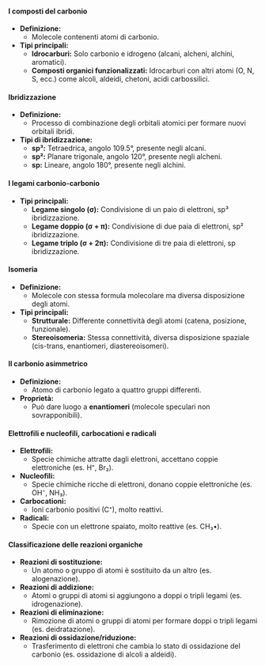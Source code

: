 

#### I composti del carbonio
- **Definizione:**
  - Molecole contenenti atomi di carbonio.
- **Tipi principali:**
  - **Idrocarburi:** Solo carbonio e idrogeno (alcani, alcheni, alchini, aromatici).
  - **Composti organici funzionalizzati:** Idrocarburi con altri atomi (O, N, S, ecc.) come alcoli, aldeidi, chetoni, acidi carbossilici.

#### Ibridizzazione
- **Definizione:**
  - Processo di combinazione degli orbitali atomici per formare nuovi orbitali ibridi.
- **Tipi di ibridizzazione:**
  - **sp³:** Tetraedrica, angolo 109.5°, presente negli alcani.
  - **sp²:** Planare trigonale, angolo 120°, presente negli alcheni.
  - **sp:** Lineare, angolo 180°, presente negli alchini.

#### I legami carbonio-carbonio
- **Tipi principali:**
  - **Legame singolo (σ):** Condivisione di un paio di elettroni, sp³ ibridizzazione.
  - **Legame doppio (σ + π):** Condivisione di due paia di elettroni, sp² ibridizzazione.
  - **Legame triplo (σ + 2π):** Condivisione di tre paia di elettroni, sp ibridizzazione.

#### Isomeria
- **Definizione:**
  - Molecole con stessa formula molecolare ma diversa disposizione degli atomi.
- **Tipi principali:**
  - **Strutturale:** Differente connettività degli atomi (catena, posizione, funzionale).
  - **Stereoisomeria:** Stessa connettività, diversa disposizione spaziale (cis-trans, enantiomeri, diastereoisomeri).

#### Il carbonio asimmetrico
- **Definizione:**
  - Atomo di carbonio legato a quattro gruppi differenti.
- **Proprietà:**
  - Può dare luogo a **enantiomeri** (molecole speculari non sovrapponibili).

#### Elettrofili e nucleofili, carbocationi e radicali
- **Elettrofili:**
  - Specie chimiche attratte dagli elettroni, accettano coppie elettroniche (es. H⁺, Br₂).
- **Nucleofili:**
  - Specie chimiche ricche di elettroni, donano coppie elettroniche (es. OH⁻, NH₃).
- **Carbocationi:**
  - Ioni carbonio positivi (C⁺), molto reattivi.
- **Radicali:**
  - Specie con un elettrone spaiato, molto reattive (es. CH₃•).

#### Classificazione delle reazioni organiche
- **Reazioni di sostituzione:**
  - Un atomo o gruppo di atomi è sostituito da un altro (es. alogenazione).
- **Reazioni di addizione:**
  - Atomi o gruppi di atomi si aggiungono a doppi o tripli legami (es. idrogenazione).
- **Reazioni di eliminazione:**
  - Rimozione di atomi o gruppi di atomi per formare doppi o tripli legami (es. deidratazione).
- **Reazioni di ossidazione/riduzione:**
  - Trasferimento di elettroni che cambia lo stato di ossidazione del carbonio (es. ossidazione di alcoli a aldeidi).
